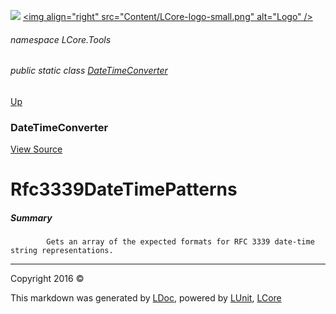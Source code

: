 ![](Content/LCore-banner-small.png "")
[&lt;img align=&quot;right&quot; src=&quot;Content/LCore-logo-small.png&quot; alt=&quot;Logo&quot; /&gt;](../README.md)

###### namespace LCore.Tools

###### public static class [DateTimeConverter](docs/DateTimeConverter.md)
[Up](docs/DateTimeConverter.md)

### DateTimeConverter
[View Source](Tools/DateTimeConverter.cs)

# Rfc3339DateTimePatterns

##### Summary

            Gets an array of the expected formats for RFC 3339 date-time string representations.
            



---

Copyright 2016 &copy; [](../README.md) [](../TableOfContents.md)

This markdown was generated by [LDoc](https://github.com/CodeSingularity/LDoc), powered by [LUnit](https://github.com/CodeSingularity/LUnit), [LCore](https://github.com/CodeSingularity/LCore)
